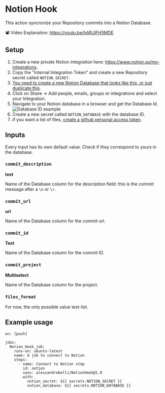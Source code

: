 # Notion Hook

This action syncronize your Repository commits into a Notion Database.

📽️ Video Explanation: https://youtu.be/hARJlFH5MDE

## Setup

1. Create a new private Notion integration here: https://www.notion.so/my-integrations.
2. Copy the "Internal Integration Token" and create a new Repository secret called `NOTION_SECRET`.
3. [You need to create a new Notion Database that looks like this, or just duplicate this](https://alessandrobelli.notion.site/618655fb8e924216a5bc8b85cfd12274?v=eda6bbef2108493c9f1c0f9772a58549).
4. Click on Share -> Add people, emails, groups or integrations and select your Integration.
5. Navigate to your Notion database in a browser and get the Database Id.
![Database ID example](https://user-images.githubusercontent.com/3796324/126894870-e81d2831-9ac2-404a-bc07-a2d9d4014a39.png)
6. Create a new secret called `NOTION_DATABASE` with the database ID.
7. if you want a list of files, [create a github personal access token](https://docs.github.com/en/authentication/keeping-your-account-and-data-secure/creating-a-personal-access-token).

## Inputs

Every input has its own default value. Check if they correspond to yours in the database.

### `commit_description`
**text**

Name of the Database column for the description field: this is the commit message after a `\n` or `\r`.


### `commit_url`
**url**

Name of the Database column for the commit url.


### `commit_id`
**Text**

Name of the Database column for the commit ID.


### `commit_project`
**Multiselect**

Name of the Database column for the project. 

### `files_format`

For now, the only possible value text-list.

## Example usage

```
on: [push]

jobs:
  Notion_Hook_job:
    runs-on: ubuntu-latest
    name: A job to connect to Notion
    steps:
      - name: Connect to Notion step
        id: notion
        uses: alessandrobelli/NotionHook@1.0
        with:
          notion_secret: ${{ secrets.NOTION_SECRET }}
          notion_database: ${{ secrets.NOTION_DATABASE }}
```
